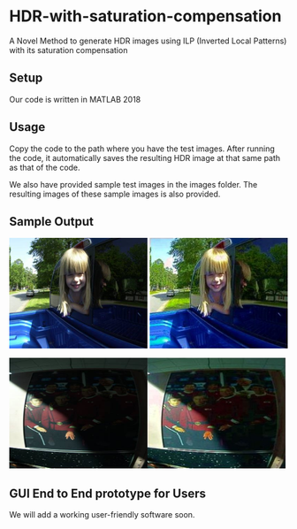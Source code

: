 # HDR-with-saturation-compensation
A Novel Method to generate HDR images using ILP (Inverted Local Patterns) with its saturation compensation

## Setup
Our code is written in MATLAB 2018

## Usage
Copy the code to the path where you have the test images. After running the code, it automatically saves the resulting HDR image at that same path as that of the code.

We also have provided sample test images in the images folder.
The resulting images of these sample images is also provided.

## Sample Output
<img src="https://github.com/codehack9991/HDR-with-saturation-compensation/blob/master/test%20images/girl.jpg" width="250" height="200" > <img src="https://github.com/codehack9991/HDR-with-saturation-compensation/blob/master/Result/girl_ILP_Modified_Matlab_Figure_2.jpg" width="250" height="200">






<img src="https://github.com/codehack9991/HDR-with-saturation-compensation/blob/master/test%20images/8.jpg" width="250" height="200"><img src="https://github.com/codehack9991/HDR-with-saturation-compensation/blob/master/Result/8_ILP_Modified_Matlab_Figure.jpg" width="250" height="200"> 

## GUI End to End prototype for Users

We will add a working user-friendly software soon.
